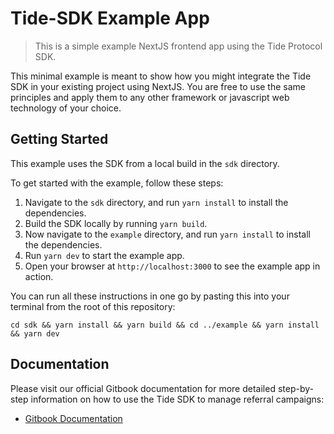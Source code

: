 # Tide-SDK Example App

> This is a simple example NextJS frontend app using the Tide Protocol SDK.

This minimal example is meant to show how you might integrate the Tide SDK in your existing project
using NextJS. You are free to use the same principles and apply them to any other framework or
javascript web technology of your choice.

## Getting Started

This example uses the SDK from a local build in the `sdk` directory.

To get started with the example, follow these steps:

1. Navigate to the `sdk` directory, and run `yarn install` to install the dependencies.
2. Build the SDK locally by running `yarn build`.
3. Now navigate to the `example` directory, and run `yarn install` to install the dependencies.
4. Run `yarn dev` to start the example app.
5. Open your browser at `http://localhost:3000` to see the example app in action.

You can run all these instructions in one go by pasting this into your terminal
from the root of this repository:

```shell
cd sdk && yarn install && yarn build && cd ../example && yarn install && yarn dev
```

## Documentation

Please visit our official Gitbook documentation for more detailed step-by-step information on how to use the Tide SDK to manage referral campaigns:

- [Gitbook Documentation](https://fiveelementslabs.gitbook.io/tide/resources/tide-referral-sdk)
